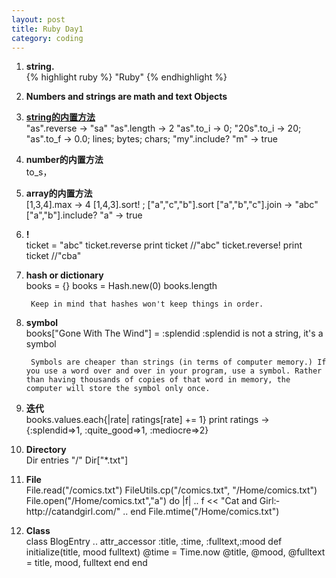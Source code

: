 ```yaml
---
layout: post
title: Ruby Day1
category: coding
---
```


1. **string.**   
	{% highlight ruby %}
	"Ruby"
	{% endhighlight %} 

2. **Numbers and strings are math and text Objects**

3. [**string的内置方法**](http://ruby-doc.org/core-2.0/String.html)   
	"as".reverse -> "sa"
	"as".length -> 2
	"as".to_i -> 0; "20s".to_i -> 20; 
	"as".to_f -> 0.0; 
	lines; 
	bytes; 
	chars;
	"my".include? "m" -> true

4. **number的内置方法**   
	to_s，

5. **array的内置方法**   
	[1,3,4].max -> 4
	[1,4,3].sort! ; ["a","c","b"].sort
	["a","b","c"].join -> "abc"
	["a","b"].include? "a" -> true

6. **!**   
  ticket = "abc"
  ticket.reverse
  print ticket //"abc"
  ticket.reverse!
  print ticket //"cba"

7. **hash or dictionary**   
  books = {}
  books = Hash.new(0)
  books.length
		
		Keep in mind that hashes won't keep things in order. 

8. **symbol**   
  books["Gone With The Wind"] = :splendid
  :splendid is not a string, it's a symbol
	
		Symbols are cheaper than strings (in terms of computer memory.) If you use a word over and over in your program, use a symbol. Rather than having thousands of copies of that word in memory, the computer will store the symbol only once.

9. **迭代**   
  books.valu­es.each{|r­ate| ratin­gs[rate] += 1}
  print ratings ->  {:splendid=>1, :quite_good=>1, :mediocre=>2}

10. **Directory**   
  Dir entries "/"
  Dir["*.txt"]

11.  **File**   
	File.­read("/com­ics.txt")
	FileUtils.­cp("/comic­s.txt", "/Hom­e/comics.t­xt")
	File.open(­"/Home/com­ics.txt","­a") do |f|
	.. f << "Cat and Girl:­ http:­//catandgi­rl.com/"
	.. end
	File.mtime­("/Home/co­mics.txt")­

12. **Class**   
	class BlogE­ntry
	.. attr_acces­sor :titl­e, :time­, :full­text,:mood­
	        def initialize(title, mood fulltext)
	           @time = Time.now
	           @title, @mood, @fulltext = title, mood, fulltext
	        end
	end